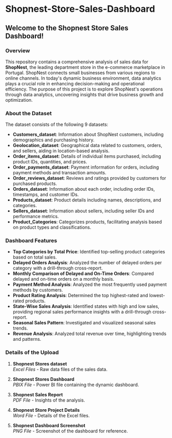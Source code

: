 # Shopnest-Store-Sales-Dashboard

## Welcome to the Shopnest Store Sales Dashboard!

### Overview
This repository contains a comprehensive analysis of sales data for **ShopNest**, the leading department store in the e-commerce marketplace in Portugal. ShopNest connects small businesses from various regions to online channels. In today's dynamic business environment, data analytics plays a crucial role in enhancing decision-making and operational efficiency. The purpose of this project is to explore ShopNest's operations through data analytics, uncovering insights that drive business growth and optimization.

### About the Dataset
The dataset consists of the following 9 datasets:

- **Customers_dataset**: Information about ShopNest customers, including demographics and purchasing history.
- **Geolocation_dataset**: Geographical data related to customers, orders, and sellers, aiding in location-based analysis.
- **Order_items_dataset**: Details of individual items purchased, including product IDs, quantities, and prices.
- **Order_payments_dataset**: Payment information for orders, including payment methods and transaction amounts.
- **Order_reviews_dataset**: Reviews and ratings provided by customers for purchased products.
- **Orders_dataset**: Information about each order, including order IDs, timestamps, and customer IDs.
- **Products_dataset**: Product details including names, descriptions, and categories.
- **Sellers_dataset**: Information about sellers, including seller IDs and performance metrics.
- **Product_Categories**: Categorizes products, facilitating analysis based on product types and classifications.

### Dashboard Features
- **Top Categories by Total Price**: Identified top-selling product categories based on total sales.
- **Delayed Orders Analysis**: Analyzed the number of delayed orders per category with a drill-through cross-report.
- **Monthly Comparison of Delayed and On-Time Orders**: Compared delayed and on-time orders on a monthly basis.
- **Payment Method Analysis**: Analyzed the most frequently used payment methods by customers.
- **Product Rating Analysis**: Determined the top highest-rated and lowest-rated products.
- **State-Wise Sales Analysis**: Identified states with high and low sales, providing regional sales performance insights with a drill-through cross-report.
- **Seasonal Sales Pattern**: Investigated and visualized seasonal sales trends.
- **Revenue Analysis**: Analyzed total revenue over time, highlighting trends and patterns.

### Details of the Upload

1. **Shopnest Stores dataset**  
   *Excel Files* - Raw data files of the sales data.

2. **Shopnest Stores Dashboard**  
   *PBIX File* - Power BI file containing the dynamic dashboard.

3. **Shopnest Sales Report**  
   *PDF File* - Insights of the analysis.

4. **Shopnest Store Project Details**  
   *Word File* - Details of the Excel files.

5. **Shopnest Dashboard Screenshot**  
   *PNG File* - Screenshot of the dashboard for reference.
